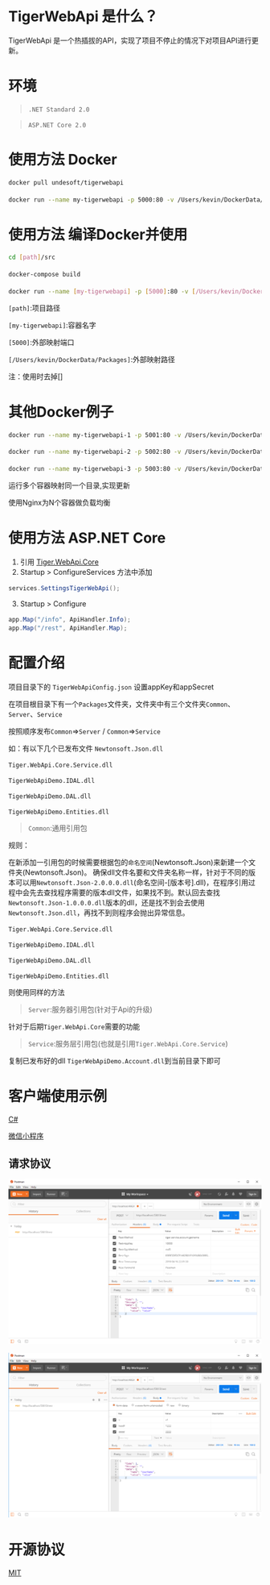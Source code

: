 # TigerWebApi 是什么？
TigerWebApi 是一个热插拔的API，实现了项目不停止的情况下对项目API进行更新。

# 环境
>`.NET Standard 2.0`

>`ASP.NET Core 2.0`

# 使用方法 Docker
```sh
docker pull undesoft/tigerwebapi

docker run --name my-tigerwebapi -p 5000:80 -v /Users/kevin/DockerData/Packages:/app/Packages -d undesoft/tigerwebapi:latest
```

# 使用方法 编译Docker并使用
```sh
cd [path]/src

docker-compose build

docker run --name [my-tigerwebapi] -p [5000]:80 -v [/Users/kevin/DockerData/Packages]:/app/Packages -d undesoft/tigerwebapi:latest
```
`[path]`:项目路径

`[my-tigerwebapi]`:容器名字

`[5000]`:外部映射端口

`[/Users/kevin/DockerData/Packages]`:外部映射路径

注：使用时去掉[]

# 其他Docker例子
```sh
docker run --name my-tigerwebapi-1 -p 5001:80 -v /Users/kevin/DockerData/Packages:/app/Packages -d undesoft/tigerwebapi:latest

docker run --name my-tigerwebapi-2 -p 5002:80 -v /Users/kevin/DockerData/Packages:/app/Packages -d undesoft/tigerwebapi:latest

docker run --name my-tigerwebapi-3 -p 5003:80 -v /Users/kevin/DockerData/Packages:/app/Packages -d undesoft/tigerwebapi:latest
```
运行多个容器映射同一个目录,实现更新

使用Nginx为N个容器做负载均衡


# 使用方法 ASP.NET Core
1. 引用 [Tiger.WebApi.Core](https://www.nuget.org/packages/Tiger.WebApi.Core/)
2. Startup > ConfigureServices 方法中添加
```cs
services.SettingsTigerWebApi();
```
3. Startup > Configure 
```cs
app.Map("/info", ApiHandler.Info);
app.Map("/rest", ApiHandler.Map);
```
# 配置介绍
项目目录下的 `TigerWebApiConfig.json` 设置appKey和appSecret

在项目根目录下有一个`Packages`文件夹，文件夹中有三个文件夹`Common`、`Server`、`Service`

按照顺序发布`Common`=>`Server` / `Common`=>`Service`

如：有以下几个已发布文件
`Newtonsoft.Json.dll`

`Tiger.WebApi.Core.Service.dll`

`TigerWebApiDemo.IDAL.dll`

`TigerWebApiDemo.DAL.dll`

`TigerWebApiDemo.Entities.dll`

>`Common`:通用引用包

规则：

在新添加一引用包的时候需要根据包的`命名空间`(Newtonsoft.Json)来新建一个文件夹(Newtonsoft.Json)。
确保dll文件名要和文件夹名称一样，针对于不同的版本可以用`Newtonsoft.Json-2.0.0.0.dll`(命名空间-[版本号].dll)，在程序引用过程中会先去查找程序需要的版本dll文件，如果找不到。默认回去查找`Newtonsoft.Json-1.0.0.0.dll`版本的dll，还是找不到会去使用``Newtonsoft.Json.dll``，再找不到则程序会抛出异常信息。

`Tiger.WebApi.Core.Service.dll`

`TigerWebApiDemo.IDAL.dll`

`TigerWebApiDemo.DAL.dll`

`TigerWebApiDemo.Entities.dll`

则使用同样的方法

>`Server`:服务器引用包(针对于Api的升级)

针对于后期`Tiger.WebApi.Core`需要的功能

>`Service`:服务层引用包(也就是引用`Tiger.WebApi.Core.Service`)

复制已发布好的dll `TigerWebApiDemo.Account.dll`到当前目录下即可

# 客户端使用示例
[C#](https://github.com/DeyiXu/TigerWebApi/tree/master/src/Client/CSharp)

[微信小程序](https://github.com/DeyiXu/TigerWebApi/tree/master/src/Client/WeChat)

## 请求协议
![请求协议](https://github.com/DeyiXu/TigerWebApi/raw/master/images/headers.png)

![请求参数](https://github.com/DeyiXu/TigerWebApi/raw/master/images/values.png)

# 开源协议
[MIT](https://github.com/DeyiXu/TigerWebApi/blob/master/LICENSE)
